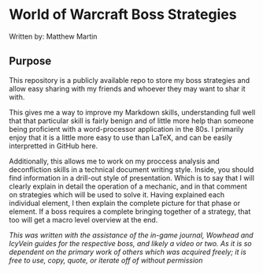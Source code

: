 # World of Warcraft Boss Strategies
Written by: Matthew Martin

## Purpose
This repository is a publicly available repo to store my boss strategies and allow easy sharing with my friends and whoever they may want to shar it with.

This gives me a way to improve my Markdown skills, understanding full well that that particular skill is fairly benign and of little more help than someone being proficient with a word-processor application in the 80s.
I primarily enjoy that it is a little more easy to use than LaTeX, and can be easily interpretted in GitHub here.

Additionally, this allows me to work on my proccess analysis and deconfliction skills in a technical document writing style.
Inside, you should find information in a drill-out style of presentation. Which is to say that I will clearly explain in detail the operation of a mechanic, and in that comment on strategies which will be used to solve it. Having explained each individual element, I then explain the complete picture for that phase or element. If a boss requires a complete bringing together of a strategy, that too will get a macro level overview at the end.

*This was written with the assistance of the in-game journal, Wowhead and IcyVein guides for the respective boss, and likely a video or two. As it is so dependent on the primary work of others which was acquired freely; it is free to use, copy, quote, or iterate off of without permission*
